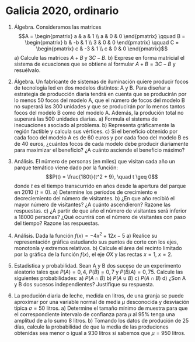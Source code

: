 # Galicia 2020, ordinario

1.  Álgebra. Consideramos las matrices $$A = \begin{pmatrix}
        a & a & 1 \\
        a & 0 & 0
    \end{pmatrix} \qquad
    B = \begin{pmatrix}
        b & -b & 1 \\
        3 & 0  & 0
    \end{pmatrix} \qquad
    C = \begin{pmatrix}
        c & -3 & 1 \\
        c & 0  & 0
    \end{pmatrix}$$
    a)  Calcule las matrices $A + B$ y $3C - B$.
    b)  Exprese en forma matricial el sistema de ecuaciones que se
        obtiene al formular $A + B = 3C - B$ y resuélvalo.

2.  Álgebra. Un fabricante de sistemas de iluminación quiere producir
    focos de tecnología led en dos modelos distintos: A y B. Para
    diseñar a estrategia de producción diaria tendrá en cuenta que se
    producirán por lo menos 50 focos del modelo A, que el número de
    focos del modelo B no superará las 300 unidades y que se producirán
    por lo menos tantos focos del modelo B como del modelo A. Además, la
    produción total no superará las 500 unidades diarias.
    a)  Formula el sistema de inecuaciones asociado al problema.
    b)  Representa gráficamente la región factible y calcula sus
        vértices.
    c)  Si el beneficio obtenido por cada foco del modelo A es de 60
        euros y por cada foco del modelo B es de 40 euros, ¿cuántos
        focos de cada modelo debe producir diariamente para maximizar el
        beneficio? ¿A cuánto asciende el beneficio máximo?

3.  Análisis. El número de personas (en miles) que visitan cada año un
    parque temático viene dado por la función:
    $$P(t) = \frac{180t}{t^2 + 9}, \quad t \geq 0$$ donde $t$ es el
    tiempo transcurrido en años desde la apertura del parque en 2010
    ($t = 0$).
    a)  Determine los períodos de crecimiento e decreciemiento del
        número de visitantes.
    b)  ¿En que año recibió el mayor número de visitantes? ¿A cuánto
        ascendieron? Razone las respuestas.
    c)  ¿A partir de que año el número de visitantes será inferior a
        18000 personas? ¿Qué ocurrirá con el número de visitantes con
        paso del tiempo? Razone las respuestas.

4.  Análisis. Dada la función $f(x) = -4x^2 + 12x - 5$
    a)  Realice su representación gráfica estudiando sus puntos de corte
        con los ejes, monotonía y extremos relativos.
    b)  Calcule el área del recinto limitado por la gráfica de la
        función $f(x)$, el eje $OX$ y las rectas $x = 1$, $x = 2$.

5.  Estadística y probabilidad. Sean A y B dos suceso de un experimento
    aleatorio tales que $P(A) = 0,4$, $P(\bar{B}) = 0,7$ y
    $P(\bar{B}/A) = 0,75$. Calcule las siguientes probabilidades:
    a)  $P(A \cap \bar{B})$
    b)  $P(A \cup B)$
    c)  $P(A \cap B)$
    d)  ¿Son A y B dos sucesos independientes? Justifique su respuesta.
    
6.  La produción diaria de leche, medida en litros, de una granja se
    puede aproximar por una variable normal de media $\mu$ desconocida y
    desviación típica $\sigma = 50$ litros.
    a)  Determine el tamaño mínimo de muestra para que el
        correspondiente intervalo de confianza para $\mu$ al 95% tenga
        una amplitud de a lo sumo 8 litros.
    b)  Tomando los datos de produción de 25 días, calcule la
        probabilidad de que la media de las produciones obtenidas sea
        menor o igual a 930 litros si sabemos que $\mu = 950$ litros.
